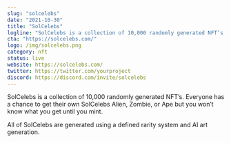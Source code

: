 ```yaml
---
slug: "solcelebs"
date: "2021-10-30"
title: "SolCelebs"
logline: "SolCelebs is a collection of 10,000 randomly generated NFT’s. Everyone has a chance to get their own SolCelebs Alien, Zombie, or Ape but you won’t know what you get until you mint. "
cta: "https://solcelebs.com/"
logo: /img/solcelebs.png
category: nft
status: live
website: https://solcelebs.com/
twitter: https://twitter.com/yourproject
discord: https://discord.com/invite/solcelebs
---
```


SolCelebs is a collection of 10,000 randomly generated NFT’s. Everyone has a chance to get their own SolCelebs Alien, Zombie, or Ape but you won’t know what you get until you mint. 

 All of SolCelebs are generated using a defined rarity system and AI art generation. 
